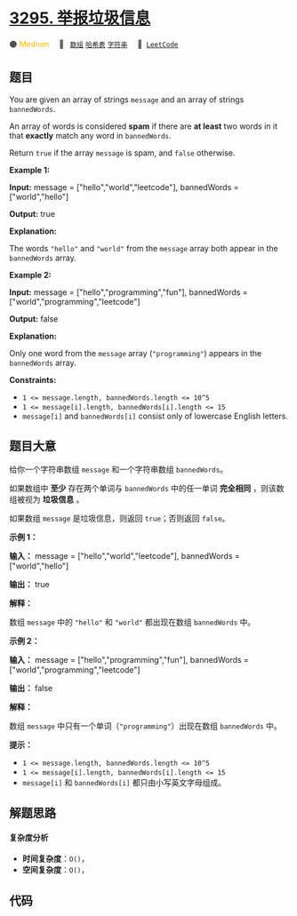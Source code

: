 # [3295. 举报垃圾信息](https://leetcode.com/problems/report-spam-message)

🟠 <font color=#ffb800>Medium</font>&emsp; 🔖&ensp; [`数组`](/leetcode-js/outline/tag/array.md) [`哈希表`](/leetcode-js/outline/tag/hash-table.md) [`字符串`](/leetcode-js/outline/tag/string.md)&emsp; 🔗&ensp;[`LeetCode`](https://leetcode.com/problems/report-spam-message)

## 题目

You are given an array of strings `message` and an array of strings
`bannedWords`.

An array of words is considered **spam** if there are **at least** two words
in it that **exactly** match any word in `bannedWords`.

Return `true` if the array `message` is spam, and `false` otherwise.



**Example 1:**

**Input:** message = ["hello","world","leetcode"], bannedWords =
["world","hello"]

**Output:** true

**Explanation:**

The words `"hello"` and `"world"` from the `message` array both appear in the
`bannedWords` array.

**Example 2:**

**Input:** message = ["hello","programming","fun"], bannedWords =
["world","programming","leetcode"]

**Output:** false

**Explanation:**

Only one word from the `message` array (`"programming"`) appears in the
`bannedWords` array.



**Constraints:**

  * `1 <= message.length, bannedWords.length <= 10^5`
  * `1 <= message[i].length, bannedWords[i].length <= 15`
  * `message[i]` and `bannedWords[i]` consist only of lowercase English letters.


## 题目大意

给你一个字符串数组 `message` 和一个字符串数组 `bannedWords`。

如果数组中 **至少** 存在两个单词与 `bannedWords` 中的任一单词 **完全相同** ，则该数组被视为 **垃圾信息** 。

如果数组 `message` 是垃圾信息，则返回 `true`；否则返回 `false`。



**示例 1：**

**输入：** message = ["hello","world","leetcode"], bannedWords =
["world","hello"]

**输出：** true

**解释：**

数组 `message` 中的 `"hello"` 和 `"world"` 都出现在数组 `bannedWords` 中。

**示例 2：**

**输入：** message = ["hello","programming","fun"], bannedWords =
["world","programming","leetcode"]

**输出：** false

**解释：**

数组 `message` 中只有一个单词（`"programming"`）出现在数组 `bannedWords` 中。



**提示：**

  * `1 <= message.length, bannedWords.length <= 10^5`
  * `1 <= message[i].length, bannedWords[i].length <= 15`
  * `message[i]` 和 `bannedWords[i]` 都只由小写英文字母组成。


## 解题思路

#### 复杂度分析

- **时间复杂度**：`O()`，
- **空间复杂度**：`O()`，

## 代码

```javascript

```